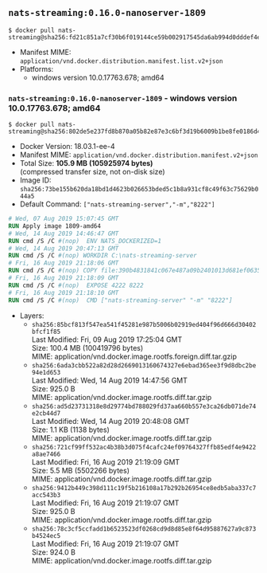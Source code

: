 ## `nats-streaming:0.16.0-nanoserver-1809`

```console
$ docker pull nats-streaming@sha256:fd21c851a7cf30b6f019144ce59b002917545da6ab994d0dddef4eeeca82975e
```

-	Manifest MIME: `application/vnd.docker.distribution.manifest.list.v2+json`
-	Platforms:
	-	windows version 10.0.17763.678; amd64

### `nats-streaming:0.16.0-nanoserver-1809` - windows version 10.0.17763.678; amd64

```console
$ docker pull nats-streaming@sha256:802de5e237fd8b870a05b82e87e3c6bf3d19b6009b1be8fe0186d4a883a29bb1
```

-	Docker Version: 18.03.1-ee-4
-	Manifest MIME: `application/vnd.docker.distribution.manifest.v2+json`
-	Total Size: **105.9 MB (105925974 bytes)**  
	(compressed transfer size, not on-disk size)
-	Image ID: `sha256:73be155b620da18bd1d4623b026653bded5c1b8a931cf8c49f63c75629b044a5`
-	Default Command: `["nats-streaming-server","-m","8222"]`

```dockerfile
# Wed, 07 Aug 2019 15:07:45 GMT
RUN Apply image 1809-amd64
# Wed, 14 Aug 2019 14:46:47 GMT
RUN cmd /S /C #(nop)  ENV NATS_DOCKERIZED=1
# Wed, 14 Aug 2019 20:47:13 GMT
RUN cmd /S /C #(nop) WORKDIR C:\nats-streaming-server
# Fri, 16 Aug 2019 21:18:06 GMT
RUN cmd /S /C #(nop) COPY file:390b4831841c067e487a09b2401013d681ef0635b63e68c85b0bce37ceb5f786 in nats-streaming-server.exe 
# Fri, 16 Aug 2019 21:18:09 GMT
RUN cmd /S /C #(nop)  EXPOSE 4222 8222
# Fri, 16 Aug 2019 21:18:10 GMT
RUN cmd /S /C #(nop)  CMD ["nats-streaming-server" "-m" "8222"]
```

-	Layers:
	-	`sha256:85bcf813f547ea541f45281e987b5006b02919ed404f96d666d30402bfcf1f85`  
		Last Modified: Fri, 09 Aug 2019 17:25:04 GMT  
		Size: 100.4 MB (100419796 bytes)  
		MIME: application/vnd.docker.image.rootfs.foreign.diff.tar.gzip
	-	`sha256:6ada3cbb522a82d28d2669013160674327e6ebad365ee3f9d8dbc2be94e1d653`  
		Last Modified: Wed, 14 Aug 2019 14:47:56 GMT  
		Size: 925.0 B  
		MIME: application/vnd.docker.image.rootfs.diff.tar.gzip
	-	`sha256:ad5d23731318e8d29774bd788029fd37aa660b557e3ca26db071de74e2cb44d7`  
		Last Modified: Wed, 14 Aug 2019 20:48:08 GMT  
		Size: 1.1 KB (1138 bytes)  
		MIME: application/vnd.docker.image.rootfs.diff.tar.gzip
	-	`sha256:721cf99ff532ac4b38b3d075f4cafc24ef09764327ffb85edf4e9422a8ae7466`  
		Last Modified: Fri, 16 Aug 2019 21:19:09 GMT  
		Size: 5.5 MB (5502266 bytes)  
		MIME: application/vnd.docker.image.rootfs.diff.tar.gzip
	-	`sha256:9412b449c398d111c19f5b216108a17b292b26954ce8edb5aba337c7acc543b3`  
		Last Modified: Fri, 16 Aug 2019 21:19:07 GMT  
		Size: 925.0 B  
		MIME: application/vnd.docker.image.rootfs.diff.tar.gzip
	-	`sha256:78c3cf5ccfadd1b6523523df0268cd9d8d85e8f64d95887627a9c873b4524ec5`  
		Last Modified: Fri, 16 Aug 2019 21:19:07 GMT  
		Size: 924.0 B  
		MIME: application/vnd.docker.image.rootfs.diff.tar.gzip
